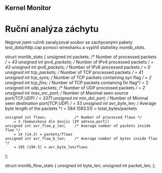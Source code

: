## Kernel Monitor

# Ruční analýza záchytu

Nejprve jsem ručně zanalyzoval soubor se zachycenými pakety *test_data/http.cap* pomocí wiresharku a vyplňil statistiky *monlib_stats*.

struct monlib_stats {
    unsigned int packets;           /* Number of processed packets */
        = 43
    unsigned int ipv4_packets;      /* Number of IPv4 processed packets */
        = 43
    unsigned int ipv6_packets;      /* Number of IPv6 processed packets */
        = 0
    unsigned int tcp_packets;       /* Number of TCP processed packets */
        = 41
    unsigned int tcp_syns;          /* Number of TCP packets containing syn flag */
        = 2
    unsigned int tcp_fins;          /* Number of TCP packets containing fin flag*/
        = 2
    unsigned int udp_packets;       /* Number of UDP processed packets */
        = 2
    unsigned int max_src_port;      /* Number of Maximal seen source port(TCP,UDP) */
        = 3371
    unsigned int min_dst_port;      /* Number of Minimal seen destination port(TCP,UDP) */
        = 53
    unsigned int avr_byte_len;      /* Average byte length of the packets */
        = 584 (583.51)  = total_bytes/packets

    unsigned int flows;             /* Number of processed flows */
        = 3 (komunikace dle dvojic [IP adresa,port])
    unsigned int avr_flow_p_len;    /* Average number of packets inside flow */
        = 14 (14.3) = packets/flows
    unsigned int avr_flow_b_len;    /* Average number of bytes inside flow  */
        = 195 (194.5) = avr_byte_len/flows
};

struct monlib_flow_stats {
    unsigned int byte_len;
    unsigned int packet_len;
};
